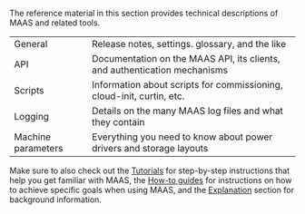 <!-- Reference -->

The reference material in this section provides technical descriptions of MAAS and related tools.

|                    |                                                                           |
|--------------------|---------------------------------------------------------------------------|
| General            | Release notes, settings. glossary, and the like                           |
| API                | Documentation on the MAAS API, its clients, and authentication mechanisms |
| Scripts            | Information about scripts for commissioning, cloud-init, curtin, etc.     |
| Logging            | Details on the many MAAS log files and what they contain                  |
| Machine parameters | Everything you need to know about power drivers and storage layouts       |

Make sure to also check out the [Tutorials](/t/tutorials/6140) for step-by-step instructions that help you get familiar with MAAS, the [How-to guides](/t/how-to-guides/6663) for instructions on how to achieve specific goals when using MAAS, and the [Explanation](/t/explanation/6141) section for background information.

